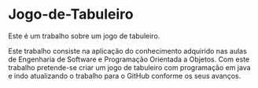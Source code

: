 # Jogo-de-Tabuleiro
Este é um trabalho sobre um jogo de tabuleiro.

Este trabalho consiste na aplicação do conhecimento adquirido nas aulas de Engenharia de Software e Programação Orientada a Objetos.
Com este trabalho pretende-se criar um jogo de tabuleiro com programação em java e indo atualizando o trabalho para o GitHub conforme os seus avanços.
